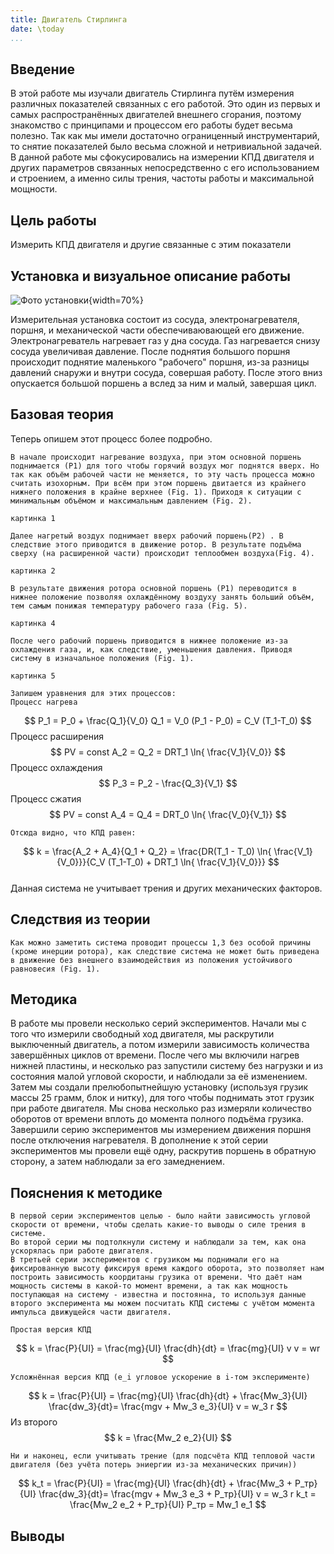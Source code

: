 ```yaml
---
title: Двигатель Стирлинга
date: \today
...
```


## Введение

В этой работе мы изучали двигатель Стирлинга путём измерения различных показателей связанных с его работой. Это один из первых и самых распространённых двигателей внешнего сгорания, поэтому знакомство с принципами и процессом его работы будет весьма полезно. Так как мы имели достаточно ограниценный инструментарий, то снятие показателей было весьма сложной и нетривиальной задачей. В данной работе мы сфокусировались на измерении КПД двигателя и других параметров связанных непосредственно с его использованием и строением, а именно силы трения, частоты работы и максимальной мощности.

## Цель работы

Измерить КПД двигателя и другие связанные с этим показатели

## Установка и визуальное описание работы

![Фото установки](images_src/PVах_какой_двигаТель_из_приоры.png){width=70%}

Измерительная установка состоит из сосуда, электронагревателя, поршня, и механической части обеспечиваювающей его движение. Электронагреватель нагревает газ у дна сосуда. Газ нагревается снизу сосуда увеличивая давление. После поднятия большого поршня происходит поднятие маленького "рабочего" поршня, из-за разницы давлений снаружи и внутри сосуда, совершая работу. После этого вниз опускается большой поршень а вслед за ним и малый, завершая цикл.

## Базовая теория 

Теперь опишем этот процесс более подробно. 
	
	В начале происходит нагревание воздуха, при этом основной поршень поднимается (P1) для того чтобы горячий воздух мог поднятся вверх. Но так как объём рабочей части не меняется, то эту часть процесса можно считать изохорным. При всём при этом поршень двитается из крайнего нижнего положения в крайне верхнее (Fig. 1). Приходя к ситуации с минимальным объёмом и максимальным давлением (Fig. 2).

	картинка 1

	Далее нагретый воздух поднимает вверх рабочий поршень(P2) . В следствие этого приводится в движение ротор. В результате подъёма сверху (на расширенной части) происходит теплообмен воздуха(Fig. 4).

	картинка 2

	В результате движения ротора основной поршень (P1) переводится в нижнее положение позволяя охлаждённому воздуху занять больший объём, тем самым понижая температуру рабочего газа (Fig. 5).

	картинка 4

	После чего рабочий поршень приводится в нижнее положение из-за охлаждения газа, и, как следствие, уменьшения давления. Приводя систему в изначальное положения (Fig. 1).

	картинка 5

	Запишем уравнения для этих процессов:
	Процесс нагрева
$$
P_1 = P_0 + \frac{Q_1}{V_0} 
Q_1 = V_0 (P_1 - P_0) = C_V (T_1-T_0)
$$
	Процесс расширения
$$
PV = const
A_2 = Q_2 = DRT_1 \ln{ \frac{V_1}{V_0}}
$$
	Процесс охлаждения
$$
P_3 = P_2 - \frac{Q_3}{V_1}
$$
	Процесс сжатия
$$
PV = const
A_4 = Q_4 = DRT_0 \ln{ \frac{V_0}{V_1}}
$$

	Отсюда видно, что КПД равен:
$$
k = \frac{A_2 + A_4}{Q_1 + Q_2} = \frac{DR(T_1 - T_0) \ln{ \frac{V_1}{V_0}}}{C_V (T_1-T_0) + DRT_1 \ln{ \frac{V_1}{V_0}}}
$$	
	Данная система не учитывает трения и других механических факторов.

## Следствия из теории
	
	Как можно заметить система проводит процессы 1,3 без особой причины (кроме инерции ротора), как следствие система не может быть приведена в движение без внешнего взаимодействия из положения устойчивого равновесия (Fig. 1).
		
## Методика

В работе мы провели несколько серий экспериментов. Начали мы с того что измерили свободный ход двигателя, мы раскрутили выключенный двигатель, а потом измерили зависимость количества завершённых циклов от времени. После чего мы включили нагрев нижней пластины, и несколько раз запустили систему без нагрузки и из состояния малой угловой скорости, и наблюдали за её изменением. Затем мы создали прелюбопытнейшую установку (используя грузик массы 25 грамм, блок и нитку), для того чтобы поднимать этот грузик при работе двигателя. Мы снова несколько раз измеряли количество оборотов от времени вплоть до момента полного подъёма грузика. Завершили серию экспериментов мы измерением движения поршня после отключения нагревателя. 
В дополнение к этой серии экспериментов мы провели ещё одну, раскрутив поршень в обратную сторону, а затем наблюдали за его замеднением.

## Пояснения к методике 
	В первой серии экспериментов целью - было найти зависимость угловой скорости от времени, чтобы сделать какие-то выводы о силе трения в системе.
	Во второй серии мы подтолкнули систему и наблюдали за тем, как она ускорялась при работе двигателя.
	В третьей серии экспериментов с грузиком мы поднимали его на фиксированную высоту фиксируя время каждого оборота, это позволяет нам построить зависимость коордитаны грузика от времени. Что даёт нам мощность системы в какой-то момент времени, а так как мощность поступающая на систему - известна и постоянна, то используя данные второго эксперимента мы можем посчитать КПД системы c учётом момента импульса движущейся части двигателя.  

	Простая версия КПД
$$
k = \frac{P}{UI} = \frac{mg}{UI} \frac{dh}{dt} = \frac{mg}{UI} v
v = wr
$$

	Усложнённая версия КПД (e_i угловое ускорение в i-том эксперименте)
$$
k = \frac{P}{UI} = \frac{mg}{UI} \frac{dh}{dt} + \frac{Mw_3}{UI} \frac{dw_3}{dt}= \frac{mgv + Mw_3 e_3}{UI}
v = w_3 r
$$
Из второго 
$$
k = \frac{Mw_2 e_2}{UI}
$$

	Ни и наконец, если учитывать трение (для подсчёта КПД тепловой части двигателя (без учёта потерь эниергии из-за механических причин))

$$
k_t = \frac{P}{UI} = \frac{mg}{UI} \frac{dh}{dt} + \frac{Mw_3 + P_тр}{UI} \frac{dw_3}{dt}= \frac{mgv + Mw_3 e_3 + P_тр}{UI}
v = w_3 r
k_t = \frac{Mw_2 e_2 + P_тр}{UI}
P_тр = Mw_1 e_1
$$


## Выводы

